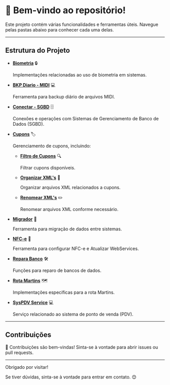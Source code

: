 # 👋 Bem-vindo ao repositório!

Este projeto contém várias funcionalidades e ferramentas úteis. Navegue pelas pastas abaixo para conhecer cada uma delas.

---

## Estrutura do Projeto

- [**Biometria**](Biometria/) 🔒

  Implementações relacionadas ao uso de biometria em sistemas.

- [**BKP Diario - MIDI**](BKP%20Diario%20-%20MIDI/) 💻
  
  Ferramenta para backup diário de arquivos MIDI.

- [**Conectar - SGBD**](Conectar%20-%20SGBD/) 🗄️
  
  Conexões e operações com Sistemas de Gerenciamento de Banco de Dados (SGBD).

- [**Cupons**](Cupons/) 🏷️  

  Gerenciamento de cupons, incluindo:

  - [**Filtro de Cupons**](Cupons/Filtro%20de%20Cupons/) 🔍
  
    Filtrar cupons disponíveis.

  - [**Organizar XML's**](Cupons/Organizar%20XML's/) 📂
  
    Organizar arquivos XML relacionados a cupons.

  - [**Renomear XML's**](Cupons/Renomear%20XML's/) ✏️
  
    Renomear arquivos XML conforme necessário.

- [**Migrador**](Migrador/) 🚀

  Ferramenta para migração de dados entre sistemas.

- [**NFC-e**](NFCe/) 📃

  Ferramenta para configurar NFC-e e Atualizar WebServices.

- [**Repara Banco**](Repara%20Banco/) 🛠️

  Funções para reparo de bancos de dados.

- [**Rota Martins**](Rota%20Martins/) 🗺️

  Implementações específicas para a rota Martins.

- [**SysPDV Service**](SysPDV%20Service/) 💻

  Serviço relacionado ao sistema de ponto de venda (PDV).

---

## Contribuições

🤝 Contribuições são bem-vindas! Sinta-se à vontade para abrir issues ou pull requests.

---

Obrigado por visitar! 

Se tiver dúvidas, sinta-se à vontade para entrar em contato. 😊